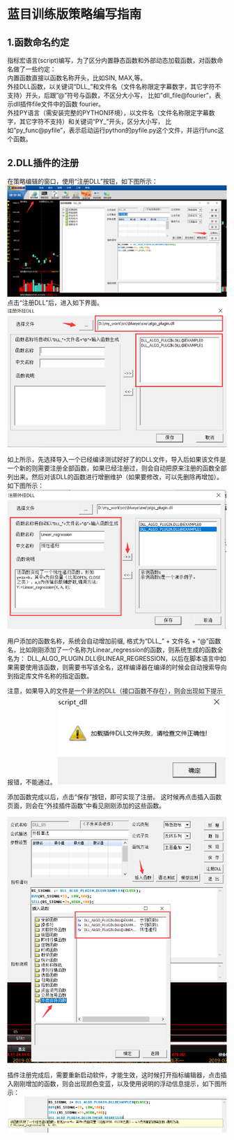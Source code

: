 # 蓝目训练版策略编写指南

## 1.函数命名约定
指标宏语言(script)编写，为了区分内置静态函数和外部动态加载函数，对函数命名做了一些约定：  
内置函数直接以函数名称开头，比如SIN, MAX,等。  
外挂DLL函数，以关键词“DLL_”和文件名（文件名称限定字幕数字，其它字符不支持）开头，后跟”@”符号与函数，不区分大小写， 比如”dll_file@fourier”，表示dll插件file文件中的函数 fourier。  
外挂PY语言（需安装完整的PYTHON环境），以文件名（文件名称限定字幕数字，其它字符不支持）和关键词“PY_”开头，区分大小写， 比如”py_func@pyfile”，表示启动运行python的pyfile.py这个文件，并运行func这个函数。  
## 2.DLL插件的注册
在策略编辑的窗口，使用“注册DLL”按钮，如下图所示：
![image](https://github.com/blueye-com/algo-plug/blob/master/blueye_photo/%E5%9B%BE%E7%89%871.png)
点击“注册DLL”后，进入如下界面。
![image](https://github.com/blueye-com/algo-plug/blob/master/blueye_photo/%E5%9B%BE%E7%89%872.png)

如上所示，先选择导入一个已经编译测试好好了的DLL文件，导入后如果该文件是一个新的则需要注册全部函数，如果已经注册过，则会自动把原来注册的函数全部列出来。然后对该DLL的函数进行增删维护（如果要修改，可以先删除再增加）。如下图所示：
![image](https://github.com/blueye-com/algo-plug/blob/master/blueye_photo/%E5%9B%BE%E7%89%873.png)

用户添加的函数名称，系统会自动增加前缀, 格式为“DLL_” + 文件名 + “@”函数名，比如刚刚添加了一个名称为Linear_regression的函数，则系统生成的函数全名为：
DLL_ALGO_PLUGIN.DLL@LINEAR_REGRESSION，以后在脚本语言中如果需要使用该函数，则需要书写该全名，这样编译器在编译的时候会自动搜索导向到指定库文件名称的指定函数。

注意，如果导入的文件是一个非法的DLL（接口函数不存在），则会出现如下提示报错，不能通过。
![image](https://github.com/blueye-com/algo-plug/blob/master/blueye_photo/%E5%9B%BE%E7%89%874.png)

添加函数完成以后，点击“保存”按钮，即可实现了注册。
这时候再点击插入函数页面，则会在“外挂插件函数”中看见刚刚添加的这些函数。

![image](https://github.com/blueye-com/algo-plug/blob/master/blueye_photo/%E5%9B%BE%E7%89%875.png)

插件注册完成后，需要重新启动软件，才能生效，这时候打开指标编辑器，点击插入刚刚增加的函数，则会出现颜色变蓝，以及使用说明的浮动信息提示，如下图所示：
![image](https://github.com/blueye-com/algo-plug/blob/master/blueye_photo/%E5%9B%BE%E7%89%876.png)
